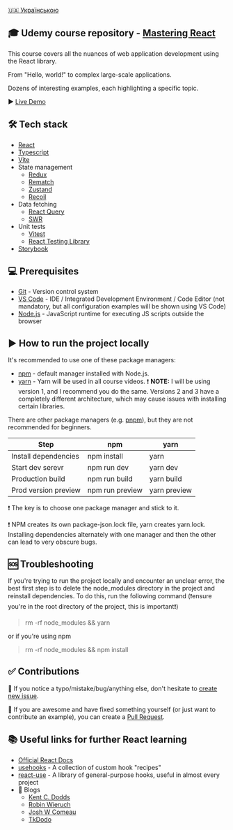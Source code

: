 [🇺🇦 Українською](README_ua.md)

## 🎓 Udemy course repository - [Mastering React](https://www.udemy.com/course/opanovuemo-react/?referralCode=C0563B0126CAF7329C80)

This course covers all the nuances of web application development using the React library.

From "Hello, world!" to complex large-scale applications.

Dozens of interesting examples, each highlighting a specific topic.

▶️ [Live Demo](https://a-polishchuk.github.io/mastering-react/)

## 🛠 Tech stack

- [React](https://reactjs.org/)
- [Typescript](https://www.typescriptlang.org/)
- [Vite](https://vitejs.dev/)
- State management
  - [Redux](https://redux.js.org/)
  - [Rematch](https://rematchjs.org/)
  - [Zustand](https://github.com/pmndrs/zustand)
  - [Recoil](https://recoiljs.org/)
- Data fetching
  - [React Query](https://tanstack.com/query/v4)
  - [SWR](https://swr.vercel.app/)
- Unit tests
  - [Vitest](https://vitest.dev/)
  - [React Testing Library](https://testing-library.com/docs/react-testing-library/intro/)
- [Storybook](https://storybook.js.org/)

## 💻 Prerequisites

- [Git](https://git-scm.com/) - Version control system
- [VS Code](https://code.visualstudio.com/) - IDE / Integrated Development Environment / Code Editor (not mandatory, but all configuration examples will be shown using VS Code)
- [Node.js](https://nodejs.org/en/) - JavaScript runtime for executing JS scripts outside the browser

## ▶️ How to run the project locally

It's recommended to use one of these package managers:

- [npm](https://www.npmjs.com/) - default manager installed with Node.js.
- [yarn](https://classic.yarnpkg.com/) - Yarn will be used in all course videos. ❗️ **NOTE:** I will be using version 1, and I recommend you do the same. Versions 2 and 3 have a completely different architecture, which may cause issues with installing certain libraries.

There are other package managers (e.g. [pnpm](https://pnpm.io/)), but they are not recommended for beginners.

| Step                    | npm             | yarn         |
| ----------------------- | --------------- | ------------ |
| Install dependencies    | npm install     | yarn         |
| Start dev serevr        | npm run dev     | yarn dev     |
| Production build        | npm run build   | yarn build   |
| Prod version preview    | npm run preview | yarn preview |

❗️ The key is to choose one package manager and stick to it.

❗️ NPM creates its own package-json.lock file, yarn creates yarn.lock. Installing dependencies alternately with one manager and then the other can lead to very obscure bugs.

## 🆘 Troubleshooting

If you're trying to run the project locally and encounter an unclear error, the best first step is to delete the node_modules directory in the project and reinstall dependencies. To do this, run the following command (❗️ensure you're in the root directory of the project, this is important❗️)

> rm -rf node_modules && yarn

or if you're using npm

> rm -rf node_modules && npm install

## ✅ Contributions

🐛 If you notice a typo/mistake/bug/anything else, don't hesitate to [create new issue](https://github.com/a-polishchuk/mastering-react/issues/new).

🙌 If you are awesome and have fixed something yourself (or just want to contribute an example), you can create a [Pull Request](https://github.com/a-polishchuk/mastering-react/pulls).

## 📚 Useful links for further React learning

- [Official React Docs](https://reactjs.org/docs/hello-world.html)
- [usehooks](https://usehooks.com/) - A collection of custom hook "recipes"
- [react-use](https://github.com/streamich/react-use) - A library of general-purpose hooks, useful in almost every project
- 👤 Blogs
  - [Kent C. Dodds](https://kentcdodds.com/blog/)
  - [Robin Wieruch](https://www.robinwieruch.de/blog)
  - [Josh W Comeau](https://www.joshwcomeau.com/)
  - [TkDodo](https://tkdodo.eu/blog/)
